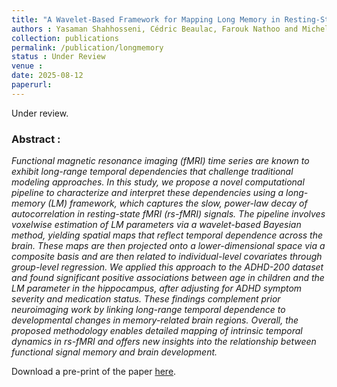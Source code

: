 ```yaml
---
title: "A Wavelet-Based Framework for Mapping Long Memory in Resting-State fMRI: Age-Related Changes in the Hippocampus from the ADHD-200 Datasets"
authors : Yasaman Shahhosseni, Cédric Beaulac, Farouk Nathoo and Michelle F. Miranda
collection: publications
permalink: /publication/longmemory
status : Under Review
venue : 
date: 2025-08-12
paperurl: 
---
```


Under review.

### Abstract :

*Functional magnetic resonance imaging (fMRI) time series are known to exhibit long-range temporal dependencies that challenge traditional modeling approaches. In this study, we propose a novel computational pipeline to characterize and interpret these dependencies using a long-memory (LM) framework, which captures the slow, power-law decay of autocorrelation in resting-state fMRI (rs-fMRI) signals. The pipeline involves voxelwise estimation of LM parameters via a wavelet-based Bayesian method, yielding spatial maps that reflect temporal dependence across the brain. These maps are then projected onto a lower-dimensional space via a composite basis and are then related to individual-level covariates through group-level regression. We applied this approach to the ADHD-200 dataset and found significant positive associations between age in children and the LM parameter in the hippocampus, after adjusting for ADHD symptom severity and medication status. These findings complement prior neuroimaging work by linking long-range temporal dependence to developmental changes in memory-related brain regions. Overall, the proposed methodology enables detailed mapping of intrinsic temporal dynamics in rs-fMRI and offers new insights into the relationship between functional signal memory and brain development.*

Download a pre-print of the paper [here](https://cedricbeaulac.github.io/files/longmemory.pdf). 
